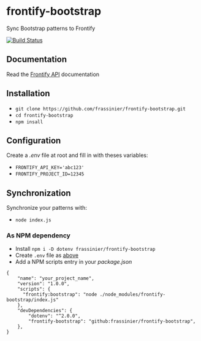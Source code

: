 # frontify-bootstrap

Sync Bootstrap patterns to Frontify

[![Build Status](https://travis-ci.org/frassinier/frontify-bootstrap.svg?branch=master)](https://travis-ci.org/frassinier/frontify-bootstrap)

## Documentation

Read the [Frontify API](https://docs.frontify.com/d/2MwJ9kHF57Sc/api) documentation

## Installation

* `git clone https://github.com/frassinier/frontify-bootstrap.git`
* `cd frontify-bootstrap`
* `npm insall`

## Configuration

Create a _.env_ file at root and fill in with theses variables:

* `FRONTIFY_API_KEY='abc123'`
* `FRONTIFY_PROJECT_ID=12345`

## Synchronization

Synchronize your patterns with:

* `node index.js`

### As NPM dependency

* Install `npm i -D dotenv frassinier/frontify-bootstrap`
* Create `.env` file as [above](#configuration)
* Add a NPM scripts entry in your _package.json_ 
```
{
    "name": "your_project_name",
    "version": "1.0.0",
    "scripts": {
      "frontify:bootstrap": "node ./node_modules/frontify-bootstrap/index.js"
    },
    "devDependencies": {
        "dotenv": "^2.0.0",
        "frontify-bootstrap": "github:frassinier/frontify-bootstrap",
    },
}
```
